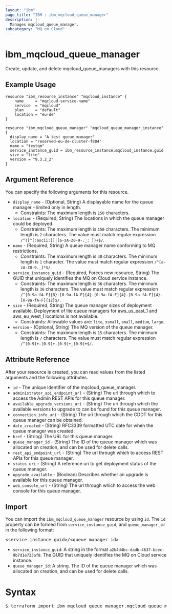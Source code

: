 ```yaml
---
layout: "ibm"
page_title: "IBM : ibm_mqcloud_queue_manager"
description: |-
  Manages mqcloud_queue_manager.
subcategory: "MQ on Cloud"
---
```


# ibm_mqcloud_queue_manager

Create, update, and delete mqcloud_queue_managers with this resource.

## Example Usage

```hcl
resource "ibm_resource_instance" "mqcloud_instance" {
    name     = "mqcloud-service-name"
    service  = "mqcloud"
    plan     = "default"
    location = "eu-de"
}

resource "ibm_mqcloud_queue_manager" "mqcloud_queue_manager_instance" {
  display_name = "A test queue manager"
  location = "reserved-eu-de-cluster-f884"
  name = "testqm"
  service_instance_guid = ibm_resource_instance.mqcloud_instance.guid
  size = "lite"
  version = "9.3.2_2"
}
```

## Argument Reference

You can specify the following arguments for this resource.

* `display_name` - (Optional, String) A displayable name for the queue manager - limited only in length.
  * Constraints: The maximum length is `150` characters.
* `location` - (Required, String) The locations in which the queue manager could be deployed.
  * Constraints: The maximum length is `150` characters. The minimum length is `2` characters. The value must match regular expression `/^([^[:ascii:]]|[a-zA-Z0-9-._: ])+$/`.
* `name` - (Required, String) A queue manager name conforming to MQ restrictions.
  * Constraints: The maximum length is `48` characters. The minimum length is `1` character. The value must match regular expression `/^[a-zA-Z0-9._]*$/`.
* `service_instance_guid` - (Required, Forces new resource, String) The GUID that uniquely identifies the MQ on Cloud service instance.
  * Constraints: The maximum length is `36` characters. The minimum length is `36` characters. The value must match regular expression `/^[0-9a-fA-F]{8}-[0-9a-fA-F]{4}-[0-9a-fA-F]{4}-[0-9a-fA-F]{4}-[0-9a-fA-F]{12}$/`.
* `size` - (Required, String) The queue manager sizes of deployment available. Deployment of lite queue managers for aws_us_east_1 and aws_eu_west_1 locations is not available.
  * Constraints: Allowable values are: `lite`, `xsmall`, `small`, `medium`, `large`.
* `version` - (Optional, String) The MQ version of the queue manager.
  * Constraints: The maximum length is `15` characters. The minimum length is `7` characters. The value must match regular expression `/^[0-9]+.[0-9]+.[0-9]+_[0-9]+$/`.

## Attribute Reference

After your resource is created, you can read values from the listed arguments and the following attributes.

* `id` - The unique identifier of the mqcloud_queue_manager.
* `administrator_api_endpoint_url` - (String) The url through which to access the Admin REST APIs for this queue manager.
* `available_upgrade_versions_uri` - (String) The uri through which the available versions to upgrade to can be found for this queue manager.
* `connection_info_uri` - (String) The uri through which the CDDT for this queue manager can be obtained.
* `date_created` - (String) RFC3339 formatted UTC date for when the queue manager was created.
* `href` - (String) The URL for this queue manager.
* `queue_manager_id` - (String) The ID of the queue manager which was allocated on creation, and can be used for delete calls.
* `rest_api_endpoint_url` - (String) The url through which to access REST APIs for this queue manager.
* `status_uri` - (String) A reference uri to get deployment status of the queue manager.
* `upgrade_available` - (Boolean) Describes whether an upgrade is available for this queue manager.
* `web_console_url` - (String) The url through which to access the web console for this queue manager.


## Import

You can import the `ibm_mqcloud_queue_manager` resource by using `id`.
The `id` property can be formed from `service_instance_guid`, and `queue_manager_id` in the following format:

<pre>
&lt;service_instance_guid&gt;/&lt;queue_manager_id&gt;
</pre>
* `service_instance_guid`: A string in the format `a2b4d4bc-dadb-4637-bcec-9b7d1e723af8`. The GUID that uniquely identifies the MQ on Cloud service instance.
* `queue_manager_id`: A string. The ID of the queue manager which was allocated on creation, and can be used for delete calls.

# Syntax
<pre>
$ terraform import ibm_mqcloud_queue_manager.mqcloud_queue_manager &lt;service_instance_guid&gt;/&lt;queue_manager_id&gt;
</pre>
